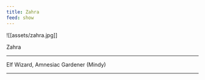 ```yaml
---
title: Zahra
feed: show
---
```

![[assets/zahra.jpg]]

Zahra
___
Elf Wizard, Amnesiac Gardener (Mindy)
___

